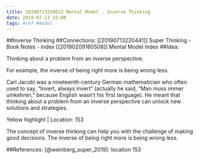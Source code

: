```yaml
---
title: 20190713220012 Mental Model - Inverse Thinking
date: 2019-07-13 22:00
tags: #ref #model
---
```

##Inverse Thinking
##Connections:
[[20190713220441]] Super Thinking - Book Notes - Index
[[20190209160508]] Mental Model Index
##Idea:

Thinking about a problem from an inverse perspective. 

For example, the inverse of being right more is being wrong less.

Carl Jacobi was a nineteenth-century German mathematician who often used to say, “Invert, always invert” (actually he said, “Man muss immer umkehren,” because English wasn’t his first language). He meant that thinking about a problem from an inverse perspective can unlock new solutions and strategies.

Yellow highlight | Location: 153

The concept of inverse thinking can help you with the challenge of making good decisions. The inverse of being right more is being wrong less.


##References:
[@weinberg_super_2019]: location 153
